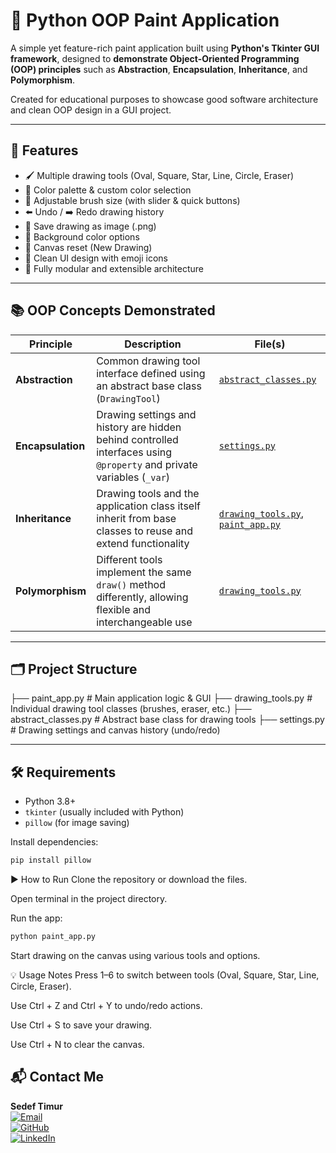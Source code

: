 # 🎨 Python OOP Paint Application

A simple yet feature-rich paint application built using **Python's Tkinter GUI framework**, designed to **demonstrate Object-Oriented Programming (OOP) principles** such as **Abstraction**, **Encapsulation**, **Inheritance**, and **Polymorphism**.

Created for educational purposes to showcase good software architecture and clean OOP design in a GUI project.

---

## 🚀 Features

- 🖌️ Multiple drawing tools (Oval, Square, Star, Line, Circle, Eraser)
- 🎨 Color palette & custom color selection
- 📏 Adjustable brush size (with slider & quick buttons)
- ⬅️ Undo / ➡️ Redo drawing history
- 📁 Save drawing as image (.png)
- 🌈 Background color options
- 💾 Canvas reset (New Drawing)
- 🧰 Clean UI design with emoji icons
- 🧠 Fully modular and extensible architecture

---

## 📚 OOP Concepts Demonstrated

| Principle        | Description                                                                                                                                       | File(s)                                                                 |
|------------------|---------------------------------------------------------------------------------------------------------------------------------------------------|--------------------------------------------------------------------------|
| **Abstraction**   | Common drawing tool interface defined using an abstract base class (`DrawingTool`)                                                              | [`abstract_classes.py`](abstract_classes.py)                             |
| **Encapsulation** | Drawing settings and history are hidden behind controlled interfaces using `@property` and private variables (`_var`)                          | [`settings.py`](settings.py)                                             |
| **Inheritance**   | Drawing tools and the application class itself inherit from base classes to reuse and extend functionality                                     | [`drawing_tools.py`](drawing_tools.py), [`paint_app.py`](paint_app.py)   |
| **Polymorphism**  | Different tools implement the same `draw()` method differently, allowing flexible and interchangeable use                                       | [`drawing_tools.py`](drawing_tools.py)                                   |

---

## 🗂️ Project Structure

├── paint_app.py # Main application logic & GUI
├── drawing_tools.py # Individual drawing tool classes (brushes, eraser, etc.)
├── abstract_classes.py # Abstract base class for drawing tools
├── settings.py # Drawing settings and canvas history (undo/redo)


---

## 🛠️ Requirements

- Python 3.8+
- `tkinter` (usually included with Python)
- `pillow` (for image saving)

Install dependencies:

```bash
pip install pillow
```
▶️ How to Run
Clone the repository or download the files.

Open terminal in the project directory.

Run the app:

```bash
python paint_app.py
```
Start drawing on the canvas using various tools and options.

💡 Usage Notes
Press 1–6 to switch between tools (Oval, Square, Star, Line, Circle, Eraser).

Use Ctrl + Z and Ctrl + Y to undo/redo actions.

Use Ctrl + S to save your drawing.

Use Ctrl + N to clear the canvas.


## 📬 Contact Me

**Sedef Timur**  
[![Email](https://img.shields.io/badge/Email-sedeftimurrr@gmail.com-red?style=flat&logo=gmail)](mailto:sedeftimurrr@gmail.com)  
[![GitHub](https://img.shields.io/badge/GitHub-sedeftimurr-181717?style=flat&logo=github)](https://github.com/sedeftimurr)  
[![LinkedIn](https://img.shields.io/badge/LinkedIn-sedeftimur-0077B5?style=flat&logo=linkedin)](https://linkedin.com/in/sedeftimur)

